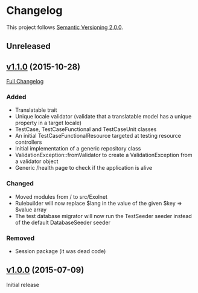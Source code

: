 # Changelog

This project follows [Semantic Versioning 2.0.0](http://semver.org/).

## <a name="unreleased"></a>Unreleased 

## <a name="v1.1.0"></a>[v1.1.0](https://github.com/exolnet/laravel-module/tree/v1.1.0) (2015-10-28)
[Full Changelog](https://github.com/exolnet/laravel-module/compare/v1.0.0...v1.1.0)

### Added
* Translatable trait
* Unique locale validator (validate that a translatable model has a unique property in a target locale)
* TestCase, TestCaseFunctional and TestCaseUnit classes
* An initial TestCaseFunctionalResource targeted at testing resource controllers
* Initial implementation of a generic repository class
* ValidationException::fromValidator to create a ValidationException from a validator object
* Generic /health page to check if the application is alive

### Changed
* Moved modules from / to src/Exolnet
* Rulebuilder will now replace $lang in the value of the given $key => $value array
* The test database migrator will now run the TestSeeder seeder instead of the default DatabaseSeeder seeder

### Removed
* Session package (it was dead code)

## <a name="v1.0.0"></a>[v1.0.0](https://github.com/exolnet/laravel-module/tree/v1.0.0) (2015-07-09)

Initial release
